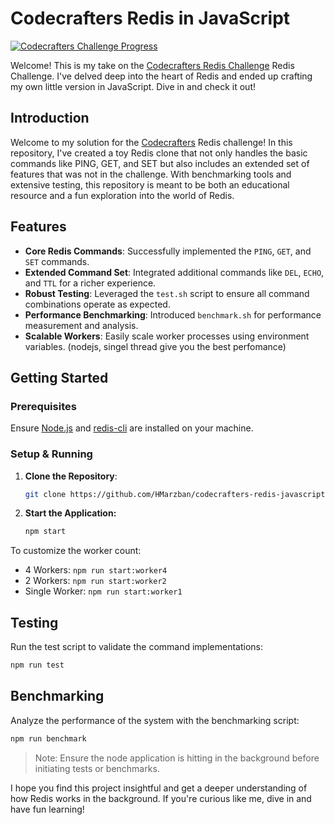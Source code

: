 # Codecrafters Redis in JavaScript

[![Codecrafters Challenge Progress](https://backend.codecrafters.io/progress/redis/b26b2620-8a48-4af9-b624-3729b82c74a7)](https://app.codecrafters.io/users/HMarzban?r=2qF)

Welcome! This is my take on the [Codecrafters Redis Challenge](https://codecrafters.io/challenges/redis) Redis Challenge. I've delved deep into the heart of Redis and ended up crafting my own little version in JavaScript. Dive in and check it out!

## Introduction

Welcome to my solution for the [Codecrafters](https://codecrafters.io/challenges/redis) Redis challenge! In this repository, I've created a toy Redis clone that not only handles the basic commands like PING, GET, and SET but also includes an extended set of features that was not in the challenge. With benchmarking tools and extensive testing, this repository is meant to be both an educational resource and a fun exploration into the world of Redis.

## Features

- **Core Redis Commands**: Successfully implemented the `PING`, `GET`, and `SET` commands.
- **Extended Command Set**: Integrated additional commands like `DEL`, `ECHO`, and `TTL` for a richer experience.
- **Robust Testing**: Leveraged the `test.sh` script to ensure all command combinations operate as expected.
- **Performance Benchmarking**: Introduced `benchmark.sh` for performance measurement and analysis.
- **Scalable Workers**: Easily scale worker processes using environment variables. (nodejs, singel thread give you the best perfomance)

## Getting Started

### Prerequisites

Ensure [Node.js](https://nodejs.org/) and [redis-cli](https://redis.io/docs/ui/cli/) are installed on your machine.

### Setup & Running

1. **Clone the Repository**:

   ```sh
   git clone https://github.com/HMarzban/codecrafters-redis-javascript.git
   ```

2. **Start the Application:**

   ```sh
   npm start
   ```

To customize the worker count:

- 4 Workers: `npm run start:worker4`
- 2 Workers: `npm run start:worker2`
- Single Worker: `npm run start:worker1`

## Testing

Run the test script to validate the command implementations:

```sh
npm run test
```

## Benchmarking

Analyze the performance of the system with the benchmarking script:

```sh
npm run benchmark
```

> Note: Ensure the node application is hitting in the background before initiating tests or benchmarks.

I hope you find this project insightful and get a deeper understanding of how Redis works in the background. If you're curious like me, dive in and have fun learning!
